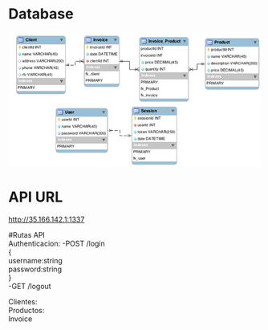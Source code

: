 # Database
![Alt text](./database.png)
# API URL<br/>
http://35.166.142.1:1337<br/>

#Rutas API<br/>
Authenticacion:
-POST /login<br/>
  {<br/>
    username:string<br/>
    password:string<br/>
  }<br/>
-GET /logout<br/>

Clientes:<br/>
Productos:<br/>
Invoice<br/>


